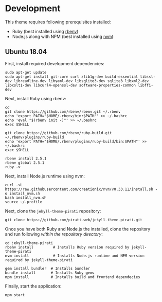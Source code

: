 # Development

This theme requires following prerequisites installed:

* Ruby (best installed using [rbenv](https://github.com/rbenv/rbenv))
* Node.js along with NPM (best installed using [nvm](https://github.com/creationix/nvm))

## Ubuntu 18.04

First, install required development dependencies:

```
sudo apt-get update
sudo apt-get install git-core curl zlib1g-dev build-essential libssl-dev libreadline-dev libyaml-dev libsqlite3-dev sqlite3 libxml2-dev libxslt1-dev libcurl4-openssl-dev software-properties-common libffi-dev
```

Next, install Ruby using rbenv:

```
cd
git clone https://github.com/rbenv/rbenv.git ~/.rbenv
echo 'export PATH="$HOME/.rbenv/bin:$PATH"' >> ~/.bashrc
echo 'eval "$(rbenv init -)"' >> ~/.bashrc
exec $SHELL

git clone https://github.com/rbenv/ruby-build.git ~/.rbenv/plugins/ruby-build
echo 'export PATH="$HOME/.rbenv/plugins/ruby-build/bin:$PATH"' >> ~/.bashrc
exec $SHELL

rbenv install 2.5.1
rbenv global 2.5.1
ruby -v
```

Next, install Node.js runtime using nvm:

```
curl -sL https://raw.githubusercontent.com/creationix/nvm/v0.33.11/install.sh -o install_nvm.sh
bash install_nvm.sh
source ~/.profile
```

Next, clone the `jekyll-theme-pirati` repository:

```
git clone https://github.com/pirati-web/jekyll-theme-pirati.git
```

Once you have both Ruby and Node.js the installed, clone the repository and run
following *within the repository directory*:

```
cd jekyll-theme-pirati
rbenv install         # Installs Ruby version required by jekyll-theme-pirati
nvm install           # Installs Node.js runtime and NPM version required by jekyll-theme-pirati

gem install bundler  # Installs bundler
bundle install       # Installs Ruby gems
npm install          # Installs build and frontend dependecies
```

Finally, start the application:

```
npm start
```
